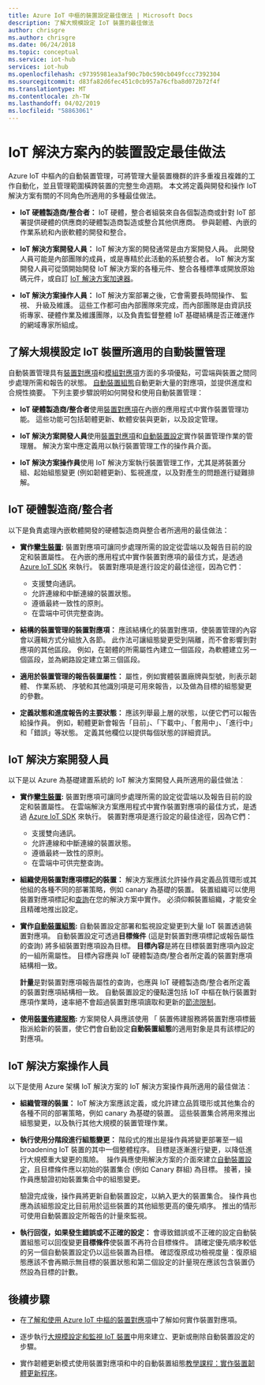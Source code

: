```yaml
---
title: Azure IoT 中樞的裝置設定最佳做法 | Microsoft Docs
description: 了解大規模設定 IoT 裝置的最佳做法
author: chrisgre
ms.author: chrisgre
ms.date: 06/24/2018
ms.topic: conceptual
ms.service: iot-hub
services: iot-hub
ms.openlocfilehash: c97395981ea3af90c7b0c590cb049fccc7392304
ms.sourcegitcommit: d83fa82d6fec451c0cb957a76cfba8d072b72f4f
ms.translationtype: MT
ms.contentlocale: zh-TW
ms.lasthandoff: 04/02/2019
ms.locfileid: "58863061"
---
```

# <a name="best-practices-for-device-configuration-within-an-iot-solution"></a>IoT 解決方案內的裝置設定最佳做法

Azure IoT 中樞內的自動裝置管理，可將管理大量裝置機群的許多重複且複雜的工作自動化，並且管理範圍橫跨裝置的完整生命週期。 本文將定義與開發和操作 IoT 解決方案有關的不同角色所適用的多種最佳做法。

* **IoT 硬體製造商/整合者：** IoT 硬體，整合者組裝來自各個製造商或針對 IoT 部署提供硬體的供應商的硬體製造商製造或整合其他供應商。 參與韌體、內嵌的作業系統和內嵌軟體的開發和整合。

* **IoT 解決方案開發人員：** IoT 解決方案的開發通常是由方案開發人員。 此開發人員可能是內部團隊的成員，或是專精於此活動的系統整合者。 IoT 解決方案開發人員可從頭開始開發 IoT 解決方案的各種元件、整合各種標準或開放原始碼元件，或自訂 [IoT 解決方案加速器](/azure/iot-accelerators/)。

* **IoT 解決方案操作人員：** IoT 解決方案部署之後，它會需要長時間操作、 監視、 升級及維護。 這些工作都可由內部團隊來完成，而內部團隊是由資訊技術專家、硬體作業及維護團隊，以及負責監督整體 IoT 基礎結構是否正確運作的網域專家所組成。

## <a name="understand-automatic-device-management-for-configuring-iot-devices-at-scale"></a>了解大規模設定 IoT 裝置所適用的自動裝置管理

自動裝置管理具有[裝置對應項](iot-hub-devguide-device-twins.md)和[模組對應項](iot-hub-devguide-module-twins.md)方面的多項優點，可雲端與裝置之間同步處理所需和報告的狀態。 [自動裝置組態](iot-hub-auto-device-config.md)自動更新大量的對應項，並提供進度和合規性摘要。 下列主要步驟說明如何開發和使用自動裝置管理：

* **IoT 硬體製造商/整合者**使用[裝置對應項](iot-hub-devguide-device-twins.md)在內嵌的應用程式中實作裝置管理功能。 這些功能可包括韌體更新、軟體安裝與更新，以及設定管理。

* **IoT 解決方案開發人員**使用[裝置對應項](iot-hub-devguide-device-twins.md)和[自動裝置設定](iot-hub-auto-device-config.md)實作裝置管理作業的管理層。 解決方案中應定義用以執行裝置管理工作的操作員介面。

* **IoT 解決方案操作員**使用 IoT 解決方案執行裝置管理工作，尤其是將裝置分組、起始組態變更 (例如韌體更新)、監視進度，以及對產生的問題進行疑難排解。

## <a name="iot-hardware-manufacturerintegrator"></a>IoT 硬體製造商/整合者

以下是負責處理內嵌軟體開發的硬體製造商與整合者所適用的最佳做法：

* **實作[攣生裝置](iot-hub-devguide-device-twins.md):** 裝置對應項可讓同步處理所需的設定從雲端以及報告目前的設定和裝置屬性。 在內嵌的應用程式中實作裝置對應項的最佳方式，是透過 [Azure IoT SDK](https://github.com/Azure/azure-iot-sdks) 來執行。 裝置對應項是進行設定的最佳途徑，因為它們：

    * 支援雙向通訊。
    * 允許連線和中斷連線的裝置狀態。
    * 遵循最終一致性的原則。
    * 在雲端中可供完整查詢。

* **結構的裝置管理的裝置對應項：** 應該結構化的裝置對應項，使裝置管理的內容會以邏輯方式分組放入各節。 此作法可讓組態變更受到隔離，而不會影響到對應項的其他區段。 例如，在韌體的所需屬性內建立一個區段，為軟體建立另一個區段，並為網路設定建立第三個區段。 

* **適用於裝置管理的報告裝置屬性：** 屬性，例如實體裝置廠牌與型號，則表示韌體、 作業系統、 序號和其他識別項是可用來報告，以及做為目標的組態變更的參數。

* **定義狀態和進度報告的主要狀態：** 應該列舉最上層的狀態，以便它們可以報告給操作員。 例如，軔體更新會報告「目前」、「下載中」、「套用中」、「進行中」和「錯誤」等狀態。 定義其他欄位以提供每個狀態的詳細資訊。

## <a name="iot-solution-developer"></a>IoT 解決方案開發人員

以下是以 Azure 為基礎建置系統的 IoT 解決方案開發人員所適用的最佳做法︰

* **實作[攣生裝置](iot-hub-devguide-device-twins.md):** 裝置對應項可讓同步處理所需的設定從雲端以及報告目前的設定和裝置屬性。 在雲端解決方案應用程式中實作裝置對應項的最佳方式，是透過 [Azure IoT SDK](https://github.com/Azure/azure-iot-sdks) 來執行。 裝置對應項是進行設定的最佳途徑，因為它們：

    * 支援雙向通訊。
    * 允許連線和中斷連線的裝置狀態。
    * 遵循最終一致性的原則。
    * 在雲端中可供完整查詢。

* **組織使用裝置對應項標記的裝置：** 解決方案應該允許操作員定義品質環形或其他組的各種不同的部署策略，例如 canary 為基礎的裝置。 裝置組織可以使用裝置對應項標記和[查詢](iot-hub-devguide-query-language.md)在您的解決方案中實作。 必須仰賴裝置組織，才能安全且精確地推出設定。

* **實作[自動裝置組態](iot-hub-auto-device-config.md):** 自動裝置設定部署和監視設定變更到大量 IoT 裝置透過裝置對應項。 自動裝置設定可透過**目標條件** (這是對裝置對應項標記或報告屬性的查詢) 將多組裝置對應項設為目標。 **目標內容**是將在目標裝置對應項內設定的一組所需屬性。 目標內容應與 IoT 硬體製造商/整合者所定義的裝置對應項結構相一致。

   **計量**是對裝置對應項報告屬性的查詢，也應與 IoT 硬體製造商/整合者所定義的裝置對應項結構相一致。 自動裝置設定的優點還包括 IoT 中樞在執行裝置對應項作業時，速率絕不會超過裝置對應項讀取和更新的[節流限制](iot-hub-devguide-quotas-throttling.md)。

* **使用[裝置佈建服務](../iot-dps/how-to-manage-enrollments.md):** 方案開發人員應該使用 「 裝置佈建服務將裝置對應項標籤指派給新的裝置，使它們會自動設定**自動裝置組態**的適用對象是具有該標記的對應項。 

## <a name="iot-solution-operator"></a>IoT 解決方案操作人員

以下是使用 Azure 架構 IoT 解決方案的 IoT 解決方案操作員所適用的最佳做法︰

* **組織管理的裝置：** IoT 解決方案應該定義，或允許建立品質環形或其他集合的各種不同的部署策略，例如 canary 為基礎的裝置。 這些裝置集合將用來推出組態變更，以及執行其他大規模的裝置管理作業。

* **執行使用分階段進行組態變更：** 階段式的推出是操作員將變更部署至一組 broadening IoT 裝置的其中一個整體程序。 目標是逐漸進行變更，以降低進行大規模重大變更的風險。  操作員應使用解決方案的介面來建立[自動裝置設定](iot-hub-auto-device-config.md)，且目標條件應以初始的裝置集合 (例如 Canary 群組) 為目標。 接著，操作員應驗證初始裝置集合中的組態變更。

   驗證完成後，操作員將更新自動裝置設定，以納入更大的裝置集合。 操作員也應為該組態設定比目前用於這些裝置的其他組態更高的優先順序。 推出的情形可使用自動裝置設定所報告的計量來監視。

* **執行回復，如果發生錯誤或不正確的設定：** 會導致錯誤或不正確的設定自動裝置組態可以回復變更**目標條件**使裝置不再符合目標條件。 請確定優先順序較低的另一個自動裝置設定仍以這些裝置為目標。 確認復原成功檢視度量：復原組態應該不會再顯示無目標的裝置狀態和第二個設定的計量現在應該包含裝置仍然設為目標的計數。

## <a name="next-steps"></a>後續步驟

* 在[了解和使用 Azure IoT 中樞的裝置對應項](iot-hub-devguide-device-twins.md)中了解如何實作裝置對應項。

* 逐步執行[大規模設定和監視 IoT 裝置](iot-hub-auto-device-config.md)中用來建立、更新或刪除自動裝置設定的步驟。

* 實作韌體更新模式使用裝置對應項和中的自動裝置組態[教學課程：實作裝置韌體更新程序](tutorial-firmware-update.md)。

